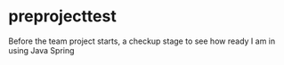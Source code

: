 # preprojecttest
Before the team project starts, a checkup stage to see how ready I am in using Java Spring
